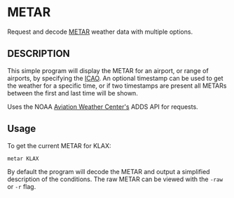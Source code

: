 # METAR
Request and decode [METAR](https://en.wikipedia.org/wiki/METAR) weather data with multiple options. 

## DESCRIPTION
This simple program will display the METAR for an airport, or range of airports, by specifying the [ICAO](https://en.wikipedia.org/wiki/International_Civil_Aviation_Organization_airport_code). An optional timestamp can be used to get the weather for a specific time, or if two timestamps are present all METARs between the first and last time will be shown.

Uses the NOAA [Aviation Weather Center's](https://www.aviationweather.gov/metar?gis=off) ADDS API for requests.  

## Usage
To get the current METAR for KLAX:
```
metar KLAX
```
By default the program will decode the METAR and output a simplified description of the conditions. The raw METAR can be viewed with the `-raw` or `-r` flag. 

